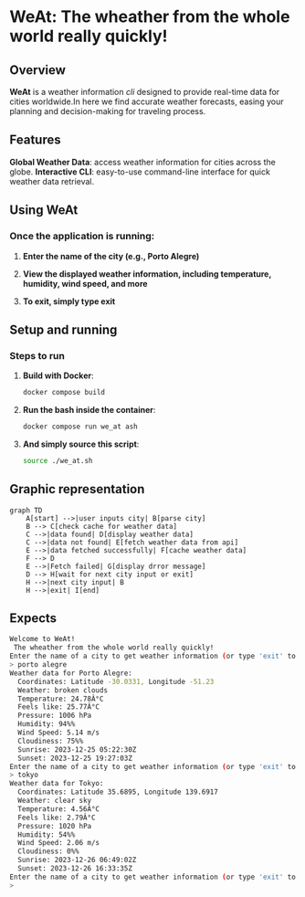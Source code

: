 # WeAt: The wheather from the whole world really quickly!

## Overview

**WeAt** is a weather information _cli_ designed to provide real-time data for cities worldwide.In here we find accurate weather forecasts, easing your planning and decision-making for traveling process.

## Features

**Global Weather Data**: access weather information for cities across the globe.
**Interactive CLI**: easy-to-use command-line interface for quick weather data retrieval.

## Using WeAt

### Once the application is running:

1. **Enter the name of the city (e.g., Porto Alegre)**

2. **View the displayed weather information, including temperature, humidity, wind speed, and more**

3. **To exit, simply type exit**

## Setup and running

### Steps to run

1. **Build with Docker**:

   ```bash
   docker compose build 
   ```

3. **Run the bash inside the container**:

   ```bash
   docker compose run we_at ash 
   ```   

4. **And simply source this script**:

   ```bash
   source ./we_at.sh
   ```      

## Graphic representation

```mermaid
graph TD
    A[start] -->|user inputs city| B[parse city]
    B --> C[check cache for weather data]
    C -->|data found| D[display weather data]
    C -->|data not found| E[fetch weather data from api]
    E -->|data fetched successfully| F[cache weather data]
    F --> D
    E -->|Fetch failed| G[display drror message]
    D --> H[wait for next city input or exit]
    H -->|next city input| B
    H -->|exit| I[end]
```

## Expects

```bash
Welcome to WeAt!
 The wheather from the whole world really quickly!
Enter the name of a city to get weather information (or type 'exit' to quit):
> porto alegre
Weather data for Porto Alegre:
  Coordinates: Latitude -30.0331, Longitude -51.23
  Weather: broken clouds
  Temperature: 24.78Â°C
  Feels like: 25.77Â°C
  Pressure: 1006 hPa
  Humidity: 94%%
  Wind Speed: 5.14 m/s
  Cloudiness: 75%%
  Sunrise: 2023-12-25 05:22:30Z
  Sunset: 2023-12-25 19:27:03Z
Enter the name of a city to get weather information (or type 'exit' to quit):
> tokyo
Weather data for Tokyo:
  Coordinates: Latitude 35.6895, Longitude 139.6917
  Weather: clear sky
  Temperature: 4.56Â°C
  Feels like: 2.79Â°C
  Pressure: 1020 hPa
  Humidity: 54%%
  Wind Speed: 2.06 m/s
  Cloudiness: 0%%
  Sunrise: 2023-12-26 06:49:02Z
  Sunset: 2023-12-26 16:33:35Z
Enter the name of a city to get weather information (or type 'exit' to quit):
> 
```